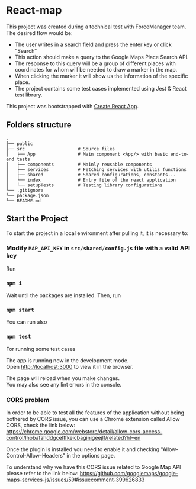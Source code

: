 # React-map

This project was created during a technical test with ForceManager team.
The desired flow would be:
- The user writes in a search field and press the enter key or click “Search”
- This action should make a query to the Google Maps Place Search API.
- The response to this query will be a group of different places with coordinates for whom will be needed to draw a marker in the map.
- When clicking the marker it will show us the information of the specific place.
- The project contains some test cases implemented using Jest & React test library.

This project was bootstrapped with [Create React App](https://github.com/facebook/create-react-app).

## Folders structure
    .
    ├── public
    ├── src                    # Source files
    │   ├── App                # Main component <App/> with basic end-to-end tests
    │   ├── components         # Mainly reusable components
    │   ├── services           # Fetching services with utilis functions
    │   ├── shared             # Shared configurations, constants...
    │   └── index              # Entry file of the react application
    │   └── setupTests         # Testing library configurations
    └── .gitignore
    └── package.json
    └── README.md

## Start the Project

To start the project in a local environment after pulling it, it is necessary to:
### Modify `MAP_API_KEY` in `src/shared/config.js` file with a valid API key
Run
### `npm i`
Wait until the packages are installed. Then, run
### `npm start`
You can run also
### `npm test`
For running some test cases

The app is running now in the development mode.\
Open [http://localhost:3000](http://localhost:3000) to view it in the browser.

The page will reload when you make changes.\
You may also see any lint errors in the console.

### CORS problem
In order to be able to test all the features of the application without being bothered by CORS issue, you can use a Chrome extension called Allow CORS, check the link below:
https://chrome.google.com/webstore/detail/allow-cors-access-control/lhobafahddgcelffkeicbaginigeejlf/related?hl=en

Once the plugin is installed you need to enable it and checking "Allow-Control-Allow-Headers" in the options page.

To understand why we have this CORS issue related to Google Map API please refer to the link below:
https://github.com/googlemaps/google-maps-services-js/issues/59#issuecomment-399626833

